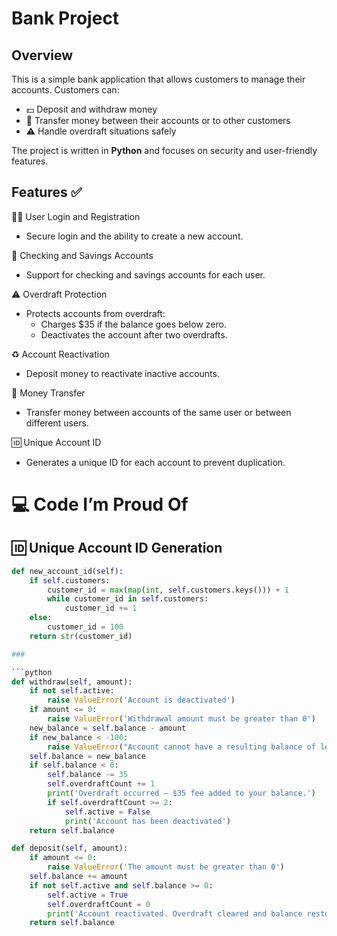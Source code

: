 # Bank Project

## Overview

This is a simple bank application that allows customers to manage their accounts. Customers can:

- 💵 Deposit and withdraw money
- 🔄 Transfer money between their accounts or to other customers
- ⚠️ Handle overdraft situations safely

The project is written in **Python** and focuses on security and user-friendly features.

##
## Features ✅

 🧑‍💻 User Login and Registration
- Secure login and the ability to create a new account.

 🏦 Checking and Savings Accounts
- Support for checking and savings accounts for each user.

 ⚠️ Overdraft Protection
- Protects accounts from overdraft:
  - Charges $35 if the balance goes below zero.
  - Deactivates the account after two overdrafts.

 ♻️ Account Reactivation
- Deposit money to reactivate inactive accounts.

 💸 Money Transfer
- Transfer money between accounts of the same user or between different users.

 🆔 Unique Account ID
- Generates a unique ID for each account to prevent duplication.

##

# 💻 Code I’m Proud Of

## 🆔 Unique Account ID Generation

```python
def new_account_id(self):
    if self.customers:  
        customer_id = max(map(int, self.customers.keys())) + 1
        while customer_id in self.customers:
            customer_id += 1
    else:
        customer_id = 100
    return str(customer_id)

###

```python
def withdraw(self, amount):
    if not self.active:
        raise ValueError('Account is deactivated')
    if amount <= 0:
        raise ValueError('Withdrawal amount must be greater than 0')
    new_balance = self.balance - amount
    if new_balance < -100:
        raise ValueError("Account cannot have a resulting balance of less than -$100.")
    self.balance = new_balance
    if self.balance < 0:
        self.balance -= 35
        self.overdraftCount += 1
        print('Overdraft occurred — $35 fee added to your balance.')
        if self.overdraftCount >= 2:
            self.active = False
            print('Account has been deactivated')
    return self.balance

def deposit(self, amount):
    if amount <= 0:
        raise ValueError('The amount must be greater than 0')
    self.balance += amount
    if not self.active and self.balance >= 0:
        self.active = True
        self.overdraftCount = 0
        print('Account reactivated. Overdraft cleared and balance restored.')
    return self.balance



